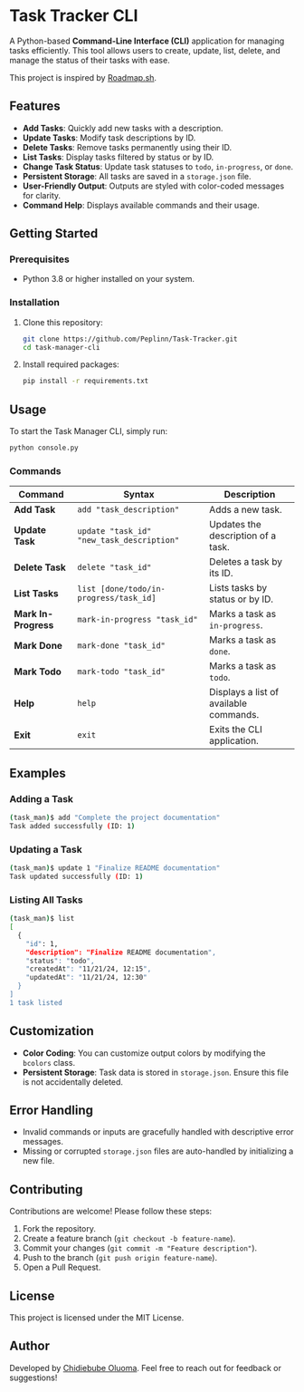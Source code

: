 # **Task Tracker CLI**

A Python-based **Command-Line Interface (CLI)** application for managing tasks efficiently. This tool allows users to create, update, list, delete, and manage the status of their tasks with ease.


This project is inspired by [Roadmap.sh](https://roadmap.sh/projects/task-tracker).

## **Features**

- **Add Tasks**: Quickly add new tasks with a description.
- **Update Tasks**: Modify task descriptions by ID.
- **Delete Tasks**: Remove tasks permanently using their ID.
- **List Tasks**: Display tasks filtered by status or by ID.
- **Change Task Status**: Update task statuses to `todo`, `in-progress`, or `done`.
- **Persistent Storage**: All tasks are saved in a `storage.json` file.
- **User-Friendly Output**: Outputs are styled with color-coded messages for clarity.
- **Command Help**: Displays available commands and their usage.


## **Getting Started**

### **Prerequisites**
- Python 3.8 or higher installed on your system.

### **Installation**
1. Clone this repository:
   ```bash
   git clone https://github.com/Peplinn/Task-Tracker.git
   cd task-manager-cli
   ```
2. Install required packages:
   ```bash
   pip install -r requirements.txt
   ```


## **Usage**

To start the Task Manager CLI, simply run:
```bash
python console.py
```

### **Commands**
| Command                | Syntax                                       | Description                                   |
|------------------------|----------------------------------------------|-----------------------------------------------|
| **Add Task**           | `add "task_description"`                     | Adds a new task.                              |
| **Update Task**        | `update "task_id" "new_task_description"`    | Updates the description of a task.           |
| **Delete Task**        | `delete "task_id"`                           | Deletes a task by its ID.                     |
| **List Tasks**         | `list [done/todo/in-progress/task_id]`       | Lists tasks by status or by ID.               |
| **Mark In-Progress**   | `mark-in-progress "task_id"`                 | Marks a task as `in-progress`.                |
| **Mark Done**          | `mark-done "task_id"`                        | Marks a task as `done`.                       |
| **Mark Todo**          | `mark-todo "task_id"`                        | Marks a task as `todo`.                       |
| **Help**               | `help`                                       | Displays a list of available commands.        |
| **Exit**               | `exit`                                       | Exits the CLI application.                    |


## **Examples**

### **Adding a Task**
```bash
(task_man)$ add "Complete the project documentation"
Task added successfully (ID: 1)
```

### **Updating a Task**
```bash
(task_man)$ update 1 "Finalize README documentation"
Task updated successfully (ID: 1)
```

### **Listing All Tasks**
```bash
(task_man)$ list
[
  {
    "id": 1,
    "description": "Finalize README documentation",
    "status": "todo",
    "createdAt": "11/21/24, 12:15",
    "updatedAt": "11/21/24, 12:30"
  }
]
1 task listed
```


## **Customization**

- **Color Coding**: You can customize output colors by modifying the `bcolors` class.
- **Persistent Storage**: Task data is stored in `storage.json`. Ensure this file is not accidentally deleted.


## **Error Handling**

- Invalid commands or inputs are gracefully handled with descriptive error messages.
- Missing or corrupted `storage.json` files are auto-handled by initializing a new file.


## **Contributing**

Contributions are welcome! Please follow these steps:
1. Fork the repository.
2. Create a feature branch (`git checkout -b feature-name`).
3. Commit your changes (`git commit -m "Feature description"`).
4. Push to the branch (`git push origin feature-name`).
5. Open a Pull Request.


## **License**

This project is licensed under the MIT License.


## **Author**

Developed by [Chidiebube Oluoma](https://github.com/Peplinn). Feel free to reach out for feedback or suggestions!